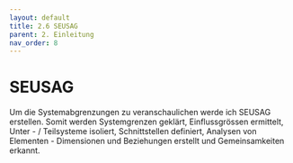 ```yaml
---
layout: default
title: 2.6 SEUSAG
parent: 2. Einleitung
nav_order: 8
---
```

# SEUSAG

Um die Systemabgrenzungen zu veranschaulichen werde ich SEUSAG erstellen. Somit werden Systemgrenzen geklärt, Einflussgrössen ermittelt, Unter - / Teilsysteme isoliert, Schnittstellen definiert, Analysen von Elementen - Dimensionen und Beziehungen erstellt und Gemeinsamkeiten erkannt.